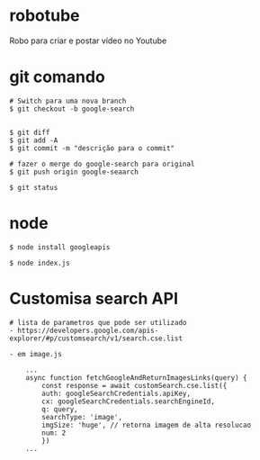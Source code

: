 # robotube
 
  Robo para criar e postar vídeo no Youtube


# git comando

    # Switch para uma nova branch
    $ git checkout -b google-search 


    $ git diff
    $ git add -A
    $ git commit -m "descrição para o commit"

    # fazer o merge do google-search para original
    $ git push origin google-seaarch

    $ git status


# node

    $ node install googleapis

    $ node index.js


# Customisa search API

    # lista de parametros que pode ser utilizado
    - https://developers.google.com/apis-explorer/#p/customsearch/v1/search.cse.list

    - em image.js

        ...
        async function fetchGoogleAndReturnImagesLinks(query) {
            const response = await customSearch.cse.list({
            auth: googleSearchCredentials.apiKey,
            cx: googleSearchCredentials.searchEngineId,
            q: query,
            searchType: 'image',
            imgSize: 'huge', // retorna imagem de alta resolucao 
            num: 2
            })
        ...